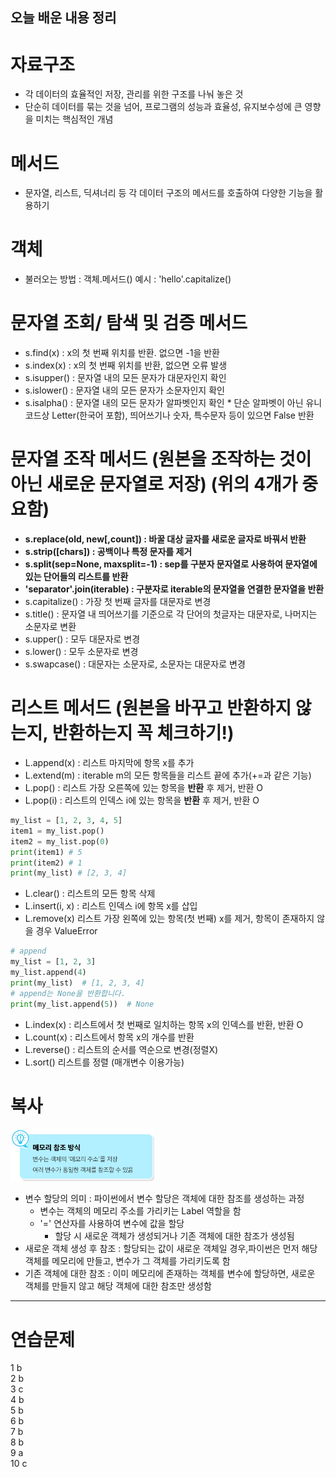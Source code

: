 ## 오늘 배운 내용 정리
# 자료구조
- 각 데이터의 효율적인 저장, 관리를 위한 구조를 나눠 놓은 것
- 단순히 데이터를 묶는 것을 넘어, 프로그램의 성능과 효율성, 유지보수성에 큰 영향을 미치는 핵심적인 개념
# 메서드
- 문자열, 리스트, 딕셔너리 등 각 데이터 구조의 메서드를 호출하여 다양한 기능을 활용하기
# 객체
- 불러오는 방법 : 객체.메서드() 예시 : 'hello'.capitalize()

# 문자열 조회/ 탐색 및 검증 메서드
- s.find(x) : x의 첫 번째 위치를 반환. 없으면 -1을 반환
- s.index(x) : x의 첫 번째 위치를 반환, 없으면 오류 발생
- s.isupper() : 문자열 내의 모든 문자가 대문자인지 확인
- s.islower() : 문자열 내의 모든 문자가 소문자인지 확인
- s.isalpha() : 문자열 내의 모든 문자가 알파벳인지 확인 * 단순 알파벳이 아닌 유니코드상 Letter(한국어 포함), 띄어쓰기나 숫자, 특수문자 등이 있으면 False 반환

# 문자열 조작 메서드 (원본을 조작하는 것이 아닌 새로운 문자열로 저장) (위의 4개가 중요함)
- **s.replace(old, new[,count]) : 바꿀 대상 글자를 새로운 글자로 바꿔서 반환**
- **s.strip([chars]) : 공백이나 특정 문자를 제거**
- **s.split(sep=None, maxsplit=-1) : sep를 구분자 문자열로 사용하여 문자열에 있는 단어들의 리스트를 반환**
- **'separator'.join(iterable) : 구분자로 iterable의 문자열을 연결한 문자열을 반환**
- s.capitalize() : 가장 첫 번째 글자를 대문자로 변경
- s.title() : 문자열 내 띄어쓰기를 기준으로 각 단어의 첫글자는 대문자로, 나머지는 소문자로 변환
- s.upper() : 모두 대문자로 변경
- s.lower() : 모두 소문자로 변경
- s.swapcase() : 대문자는 소문자로, 소문자는 대문자로 변경

# 리스트 메서드 (원본을 바꾸고 반환하지 않는지, 반환하는지 꼭 체크하기!)
- L.append(x) : 리스트 마지막에 항목 x를 추가
- L.extend(m) : iterable m의 모든 항목들을 리스트 끝에 추가(+=과 같은 기능)
- L.pop() : 리스트 가장 오른쪽에 있는 항목을 **반환** 후 제거, 반환 O
- L.pop(i) : 리스트의 인덱스 i에 있는 항목을 **반환** 후 제거, 반환 O
```python
my_list = [1, 2, 3, 4, 5]
item1 = my_list.pop()
item2 = my_list.pop(0)
print(item1) # 5
print(item2) # 1
print(my_list) # [2, 3, 4]
```
- L.clear() : 리스트의 모든 항목 삭제
- L.insert(i, x) : 리스트 인덱스 i에 항목 x를 삽입
- L.remove(x) 리스트 가장 왼쪽에 있는 항목(첫 번째) x를 제거, 항목이 존재하지 않을 경우 ValueError
```python
# append
my_list = [1, 2, 3]
my_list.append(4)
print(my_list)  # [1, 2, 3, 4]
# append는 None을 반환합니다.
print(my_list.append(5))  # None
```
- L.index(x) : 리스트에서 첫 번째로 일치하는 항목 x의 인덱스를 반환, 반환 O
- L.count(x) : 리스트에서 항목 x의 개수를 반환
- L.reverse() : 리스트의 순서를 역순으로 변경(정렬X)
- L.sort() 리스트를 정렬 (매개변수 이용가능)

# 복사
![이미지](Memory.png)
- 변수 할당의 의미 : 파이썬에서 변수 할당은 객체에 대한 참조를 생성하는 과정
  - 변수는 객체의 메모리 주소를 가리키는 Label 역할을 함
  - '=' 연산자를 사용하여 변수에 값을 할당
    - 할당 시 새로운 객체가 생성되거나 기존 객체에 대한 참조가 생성됨
- 새로운 객체 생성 후 참조 : 할당되는 값이 새로운 객체일 경우,파이썬은 먼저 해당 객체를 메모리에 만들고, 변수가 그 객체를 가리키도록 함
- 기존 객체에 대한 참조 : 이미 메모리에 존재하는 객체를 변수에 할당하면, 새로운 객체를 만들지 않고 해당 객체에 대한 참조만 생성함

---
# 연습문제
1 b  
2 b  
3 c  
4 b  
5 b  
6 b  
7 b  
8 b  
9 a  
10 c  